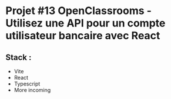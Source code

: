 # Projet #13 OpenClassrooms - Utilisez une API pour un compte utilisateur bancaire avec React

## Stack :

- Vite
- React
- Typescript
- More incoming
